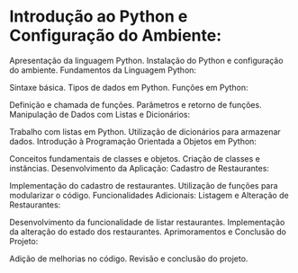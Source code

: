 # Introdução ao Python e Configuração do Ambiente:

Apresentação da linguagem Python.
Instalação do Python e configuração do ambiente.
Fundamentos da Linguagem Python:

Sintaxe básica.
Tipos de dados em Python.
Funções em Python:

Definição e chamada de funções.
Parâmetros e retorno de funções.
Manipulação de Dados com Listas e Dicionários:

Trabalho com listas em Python.
Utilização de dicionários para armazenar dados.
Introdução à Programação Orientada a Objetos em Python:

Conceitos fundamentais de classes e objetos.
Criação de classes e instâncias.
Desenvolvimento da Aplicação: Cadastro de Restaurantes:

Implementação do cadastro de restaurantes.
Utilização de funções para modularizar o código.
Funcionalidades Adicionais: Listagem e Alteração de Restaurantes:

Desenvolvimento da funcionalidade de listar restaurantes.
Implementação da alteração do estado dos restaurantes.
Aprimoramentos e Conclusão do Projeto:

Adição de melhorias no código.
Revisão e conclusão do projeto.
